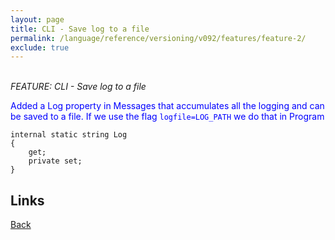 ```yaml
---
layout: page
title: CLI - Save log to a file
permalink: /language/reference/versioning/v092/features/feature-2/
exclude: true
---
```

<br>_FEATURE: CLI - Save log to a file_

<span style="color:blue">Added a Log property in Messages that accumulates all the logging and can be saved to a file. If we use the flag ```logfile=LOG_PATH``` we do that in Program</span>

```
internal static string Log
{
	get;
	private set;
}
```


## Links
[Back](/language/reference/versioning/v092/compiler092/)